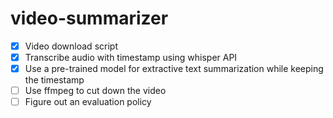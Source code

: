 # video-summarizer

- [x] Video download script 
- [x] Transcribe audio with timestamp using whisper API
- [x] Use a pre-trained model for extractive text summarization while keeping the timestamp
- [ ] Use ffmpeg to cut down the video
- [ ] Figure out an evaluation policy 
